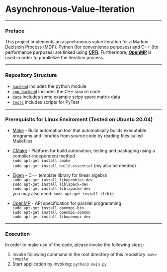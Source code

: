 # Asynchronous-Value-Iteration
---
### Preface

This project implements an asynchronous value iteration for a Markov Decisioin Process (MDP). Python (for convenience purposes) and C++ (for performance purposes) are linked using [**CFFI**](https://cffi.readthedocs.io/en/latest/). Furthermore, [**OpenMP**](https://www.openmp.org//wp-content/uploads/OpenMP-4.0-C.pdf) is used in order to parallelize the iteration process. 

---

### Repository Structure

- [`backend`](/backend) includes the python module
- [`cpp_backend`](/cpp_backend) includes the C++ source code
- [`data`](/data) includes some example scipy spare matrix data
- [`tests`](/tests) includes scripts for PyTest

---

### Prerequisits for Linux Enviroment (Tested on Ubuntu 20.04)
- [Make](https://en.wikipedia.org/wiki/Make_(software)) - Build automation tool that automatically builds executable programs and libraries from source code by reading files called Makefiles

- [CMake](https://cmake.org/) - Platform for build automation, testing and packaging using a compiler-independent method
<br/> `sudo apt-get install cmake`
<br/> `sudo apt-get install build-essential` (my also be needed)

- [Eigen](http://eigen.tuxfamily.org/index.php?title=Main_Page) - C++ template library for linear algebra
<br/> `sudo apt-get install libopenblas-dev` 
<br/> `sudo apt-get install liblapack-dev` 
<br/> `sudo apt-get install liblapacke-dev` 
<br/> you may also need: `sudo apt-get install zlib1g`
  
- [OpenMP](https://www.openmp.org/) - API specification for parallel programming
<br/> `sudo apt-get install openmpi-bin`
<br/> `sudo apt-get install openmpi-common`
<br/> `sudo apt-get install libopenmpi-dev`
  
---

### Execution

In order to make use of the code, please invoke the following steps:
1. Invoke following command in the root directory of this repository: `make compile`
2. Start application by invoking: `python3 main.py`
